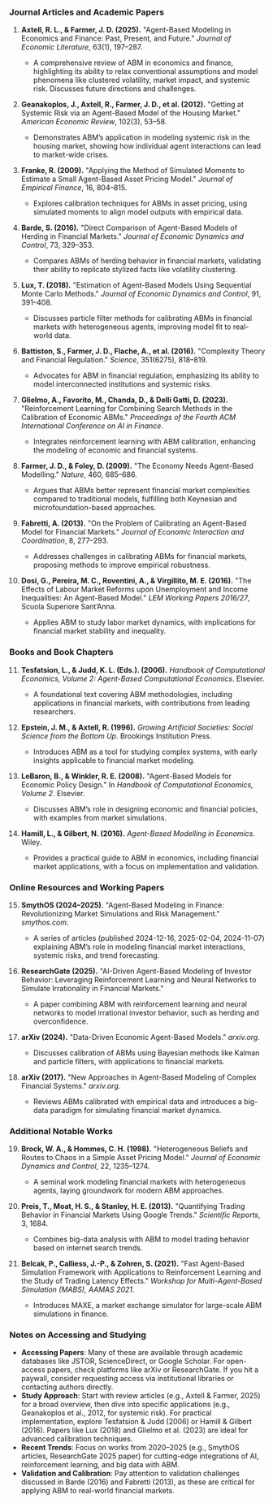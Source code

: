 ### Journal Articles and Academic Papers

1. **Axtell, R. L., & Farmer, J. D. (2025).** "Agent-Based Modeling in Economics and Finance: Past, Present, and Future." *Journal of Economic Literature*, 63(1), 197–287.

   - A comprehensive review of ABM in economics and finance, highlighting its ability to relax conventional assumptions and model phenomena like clustered volatility, market impact, and systemic risk. Discusses future directions and challenges.[](https://www.aeaweb.org/articles?id=10.1257/jel.20221319)[](https://www.aeaweb.org/articles?id=10.1257/jel.20221319&from=f)
2. **Geanakoplos, J., Axtell, R., Farmer, J. D., et al. (2012).** "Getting at Systemic Risk via an Agent-Based Model of the Housing Market." *American Economic Review*, 102(3), 53–58.

   - Demonstrates ABM’s application in modeling systemic risk in the housing market, showing how individual agent interactions can lead to market-wide crises.[](https://arxiv.org/html/2412.16591v1)
3. **Franke, R. (2009).** "Applying the Method of Simulated Moments to Estimate a Small Agent-Based Asset Pricing Model." *Journal of Empirical Finance*, 16, 804–815.

   - Explores calibration techniques for ABMs in asset pricing, using simulated moments to align model outputs with empirical data.[](https://arxiv.org/html/2412.16591v1)
4. **Barde, S. (2016).** "Direct Comparison of Agent-Based Models of Herding in Financial Markets." *Journal of Economic Dynamics and Control*, 73, 329–353.

   - Compares ABMs of herding behavior in financial markets, validating their ability to replicate stylized facts like volatility clustering.[](https://link.springer.com/chapter/10.1007/978-3-319-70766-2_31)
5. **Lux, T. (2018).** "Estimation of Agent-Based Models Using Sequential Monte Carlo Methods." *Journal of Economic Dynamics and Control*, 91, 391–408.

   - Discusses particle filter methods for calibrating ABMs in financial markets with heterogeneous agents, improving model fit to real-world data.[](https://arxiv.org/html/2412.16591v1)
6. **Battiston, S., Farmer, J. D., Flache, A., et al. (2016).** "Complexity Theory and Financial Regulation." *Science*, 351(6275), 818–819.

   - Advocates for ABM in financial regulation, emphasizing its ability to model interconnected institutions and systemic risks.[](https://link.springer.com/chapter/10.1007/978-3-319-70766-2_31)
7. **Glielmo, A., Favorito, M., Chanda, D., & Delli Gatti, D. (2023).** "Reinforcement Learning for Combining Search Methods in the Calibration of Economic ABMs." *Proceedings of the Fourth ACM International Conference on AI in Finance*.

   - Integrates reinforcement learning with ABM calibration, enhancing the modeling of economic and financial systems.[](https://arxiv.org/html/2412.16591v1)
8. **Farmer, J. D., & Foley, D. (2009).** "The Economy Needs Agent-Based Modelling." *Nature*, 460, 685–686.

   - Argues that ABMs better represent financial market complexities compared to traditional models, fulfilling both Keynesian and microfoundation-based approaches.[](https://en.wikipedia.org/wiki/Agent-based_model)
9. **Fabretti, A. (2013).** "On the Problem of Calibrating an Agent-Based Model for Financial Markets." *Journal of Economic Interaction and Coordination*, 8, 277–293.

   - Addresses challenges in calibrating ABMs for financial markets, proposing methods to improve empirical robustness.[](https://link.springer.com/chapter/10.1007/978-3-319-70766-2_31)
10. **Dosi, G., Pereira, M. C., Roventini, A., & Virgillito, M. E. (2016).** "The Effects of Labour Market Reforms upon Unemployment and Income Inequalities: An Agent-Based Model." *LEM Working Papers 2016/27*, Scuola Superiore Sant’Anna.

    - Applies ABM to study labor market dynamics, with implications for financial market stability and inequality.[](https://link.springer.com/chapter/10.1007/978-3-319-70766-2_31)

### Books and Book Chapters

11. **Tesfatsion, L., & Judd, K. L. (Eds.). (2006).** *Handbook of Computational Economics, Volume 2: Agent-Based Computational Economics*. Elsevier.

    - A foundational text covering ABM methodologies, including applications in financial markets, with contributions from leading researchers.
12. **Epstein, J. M., & Axtell, R. (1996).** *Growing Artificial Societies: Social Science from the Bottom Up*. Brookings Institution Press.

    - Introduces ABM as a tool for studying complex systems, with early insights applicable to financial market modeling.[](https://link.springer.com/chapter/10.1007/978-3-319-70766-2_31)
13. **LeBaron, B., & Winkler, R. E. (2008).** "Agent-Based Models for Economic Policy Design." In *Handbook of Computational Economics, Volume 2*. Elsevier.

    - Discusses ABM’s role in designing economic and financial policies, with examples from market simulations.[](https://www.ncbi.nlm.nih.gov/books/NBK305917/)
14. **Hamill, L., & Gilbert, N. (2016).** *Agent-Based Modelling in Economics*. Wiley.

    - Provides a practical guide to ABM in economics, including financial market applications, with a focus on implementation and validation.

### Online Resources and Working Papers

15. **SmythOS (2024–2025).** "Agent-Based Modeling in Finance: Revolutionizing Market Simulations and Risk Management." *smythos.com*.

    - A series of articles (published 2024-12-16, 2025-02-04, 2024-11-07) explaining ABM’s role in modeling financial market interactions, systemic risks, and trend forecasting.[](https://smythos.com/managers/finance/agent-based-modeling-in-finance/)[](https://smythos.com/ai-industry-solutions/finance/agent-based-modeling-in-finance/)[](https://smythos.com/artificial-intelligence/agent-based-modeling/agent-based-modeling-in-finance/)
16. **ResearchGate (2025).** "AI-Driven Agent-Based Modeling of Investor Behavior: Leveraging Reinforcement Learning and Neural Networks to Simulate Irrationality in Financial Markets."

    - A paper combining ABM with reinforcement learning and neural networks to model irrational investor behavior, such as herding and overconfidence.[](https://www.researchgate.net/publication/389417830_AI-Driven_Agent-Based_Modeling_of_Investor_Behavior_Leveraging_Reinforcement_Learning_and_Neural_Networks_to_Simulate_Irrationality_in_Financial_Markets)
17. **arXiv (2024).** "Data-Driven Economic Agent-Based Models." *arxiv.org*.

    - Discusses calibration of ABMs using Bayesian methods like Kalman and particle filters, with applications to financial markets.[](https://arxiv.org/html/2412.16591v1)
18. **arXiv (2017).** "New Approaches in Agent-Based Modeling of Complex Financial Systems." *arxiv.org*.

    - Reviews ABMs calibrated with empirical data and introduces a big-data paradigm for simulating financial market dynamics.[](https://arxiv.org/abs/1703.06840)

### Additional Notable Works

19. **Brock, W. A., & Hommes, C. H. (1998).** "Heterogeneous Beliefs and Routes to Chaos in a Simple Asset Pricing Model." *Journal of Economic Dynamics and Control*, 22, 1235–1274.

    - A seminal work modeling financial markets with heterogeneous agents, laying groundwork for modern ABM approaches.[](https://arxiv.org/html/2412.16591v1)
20. **Preis, T., Moat, H. S., & Stanley, H. E. (2013).** "Quantifying Trading Behavior in Financial Markets Using Google Trends." *Scientific Reports*, 3, 1684.

    - Combines big-data analysis with ABM to model trading behavior based on internet search trends.[](https://link.springer.com/article/10.1007/s11467-017-0661-2)
21. **Belcak, P., Calliess, J.-P., & Zohren, S. (2021).** "Fast Agent-Based Simulation Framework with Applications to Reinforcement Learning and the Study of Trading Latency Effects." *Workshop for Multi-Agent-Based Simulation (MABS), AAMAS 2021*.

    - Introduces MAXE, a market exchange simulator for large-scale ABM simulations in finance.[](https://oxford-man.ox.ac.uk/projects/agent-based-models-in-finance-and-market-simulations/)

### Notes on Accessing and Studying

- **Accessing Papers**: Many of these are available through academic databases like JSTOR, ScienceDirect, or Google Scholar. For open-access papers, check platforms like arXiv or ResearchGate. If you hit a paywall, consider requesting access via institutional libraries or contacting authors directly.
- **Study Approach**: Start with review articles (e.g., Axtell & Farmer, 2025) for a broad overview, then dive into specific applications (e.g., Geanakoplos et al., 2012, for systemic risk). For practical implementation, explore Tesfatsion & Judd (2006) or Hamill & Gilbert (2016). Papers like Lux (2018) and Glielmo et al. (2023) are ideal for advanced calibration techniques.
- **Recent Trends**: Focus on works from 2020–2025 (e.g., SmythOS articles, ResearchGate 2025 paper) for cutting-edge integrations of AI, reinforcement learning, and big data with ABM.
- **Validation and Calibration**: Pay attention to validation challenges discussed in Barde (2016) and Fabretti (2013), as these are critical for applying ABM to real-world financial markets.
